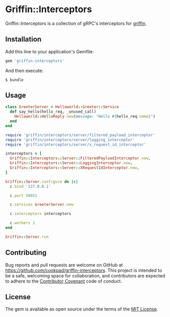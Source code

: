# Griffin::Interceptors

Griffin::Interceptors is a collection of gRPC's interceptors for [griffin](https://github.com/ganmacs/griffin).

## Installation

Add this line to your application's Gemfile:

```ruby
gem 'griffin-interceptors'
```

And then execute:

    $ bundle

## Usage

```rb
class GreeterServer < Helloworld::Greeter::Service
  def say_hello(hello_req, _unused_call)
    Helloworld::HelloReply.new(message: "Hello #{hello_req.name}")
  end
end

require 'griffin/interceptors/server/filtered_payload_interceptor'
require 'griffin/interceptors/server/logging_interceptor'
require 'griffin/interceptors/server/x_request_id_interceptor'

interceptors = [
  Griffin::Interceptors::Server::FilteredPayloadInterceptor.new,
  Griffin::Interceptors::Server::LoggingInterceptor.new,
  Griffin::Interceptors::Server::XRequestIdInterceptor.new,
]

Griffin::Server.configure do |c|
  c.bind '127.0.0.1'

  c.port 50051

  c.services GreeterServer.new

  c.interceptors interceptors

  c.workers 2
end

Griffin::Server.run
```

## Contributing

Bug reports and pull requests are welcome on GitHub at https://github.com/cookpad/griffin-interceptors. This project is intended to be a safe, welcoming space for collaboration, and contributors are expected to adhere to the [Contributor Covenant](http://contributor-covenant.org) code of conduct.

## License

The gem is available as open source under the terms of the [MIT License](https://opensource.org/licenses/MIT).

